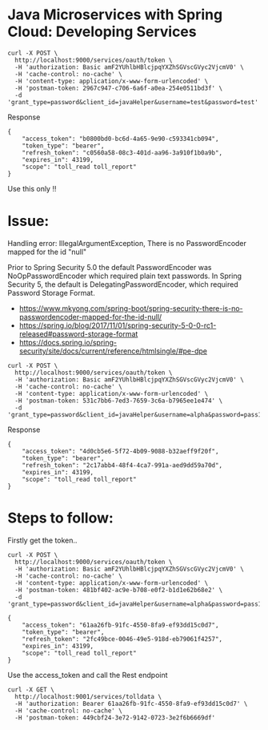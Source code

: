 # Java Microservices with Spring Cloud: Developing Services

```
curl -X POST \
  http://localhost:9000/services/oauth/token \
  -H 'authorization: Basic amF2YUhlbHBlcjpqYXZhSGVscGVyc2VjcmV0' \
  -H 'cache-control: no-cache' \
  -H 'content-type: application/x-www-form-urlencoded' \
  -H 'postman-token: 2967c947-c706-6a6f-a0ea-254e0511bd3f' \
  -d 'grant_type=password&client_id=javaHelper&username=test&password=test'
```

Response

```
{
    "access_token": "b0800bd0-bc6d-4a65-9e90-c593341cb094",
    "token_type": "bearer",
    "refresh_token": "c0560a58-08c3-401d-aa96-3a910f1b0a9b",
    "expires_in": 43199,
    "scope": "toll_read toll_report"
}
```

Use this only !!




# Issue:
Handling error: IllegalArgumentException, There is no PasswordEncoder mapped for the id "null"

Prior to Spring Security 5.0 the default PasswordEncoder was NoOpPasswordEncoder which required plain text passwords. In Spring Security 5, the default is DelegatingPasswordEncoder, which required Password Storage Format.

- https://www.mkyong.com/spring-boot/spring-security-there-is-no-passwordencoder-mapped-for-the-id-null/
- https://spring.io/blog/2017/11/01/spring-security-5-0-0-rc1-released#password-storage-format
- https://docs.spring.io/spring-security/site/docs/current/reference/htmlsingle/#pe-dpe


```
curl -X POST \
  http://localhost:9000/services/oauth/token \
  -H 'authorization: Basic amF2YUhlbHBlcjpqYXZhSGVscGVyc2VjcmV0' \
  -H 'cache-control: no-cache' \
  -H 'content-type: application/x-www-form-urlencoded' \
  -H 'postman-token: 531c7bb6-7ed3-7659-3c6a-b7965ee1e474' \
  -d 'grant_type=password&client_id=javaHelper&username=alpha&password=pass1'
```

Response

```
{
    "access_token": "4d0cb5e6-5f72-4b09-9088-b32aeff9f20f",
    "token_type": "bearer",
    "refresh_token": "2c17abb4-48f4-4ca7-991a-aed9dd59a70d",
    "expires_in": 43199,
    "scope": "toll_read toll_report"
}
```


# Steps to follow:

Firstly get the token..

```
curl -X POST \
  http://localhost:9000/services/oauth/token \
  -H 'authorization: Basic amF2YUhlbHBlcjpqYXZhSGVscGVyc2VjcmV0' \
  -H 'cache-control: no-cache' \
  -H 'content-type: application/x-www-form-urlencoded' \
  -H 'postman-token: 481bf402-ac9e-b708-e0f2-b1d1e62b68e2' \
  -d 'grant_type=password&client_id=javaHelper&username=alpha&password=pass1'
```
  
```
{
    "access_token": "61aa26fb-91fc-4550-8fa9-ef93dd15c0d7",
    "token_type": "bearer",
    "refresh_token": "2fc49bce-0046-49e5-918d-eb79061f4257",
    "expires_in": 43199,
    "scope": "toll_read toll_report"
}
```

Use the access_token and call the Rest endpoint 

```
curl -X GET \
  http://localhost:9001/services/tolldata \
  -H 'authorization: Bearer 61aa26fb-91fc-4550-8fa9-ef93dd15c0d7' \
  -H 'cache-control: no-cache' \
  -H 'postman-token: 449cbf24-3e72-9142-0723-3e2f6b6669df'
```
